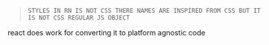 >`STYLES IN RN IS NOT CSS THERE NAMES ARE INSPIRED FROM CSS BUT IT IS NOT CSS REGULAR JS OBJECT`

react does work for converting it to platform agnostic code

